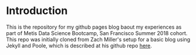 # Introduction

This is the repository for my github pages blog baout my experiences as part of Metis Data Science Bootcamp, San Francisco Summer 2018 cohort. This repo was initially cloned from Zach Miller's setup for a basic blog using Jekyll and Poole, which is described at his github repo [here](https://github.com/ZWMiller/zwmiller.github.io).
